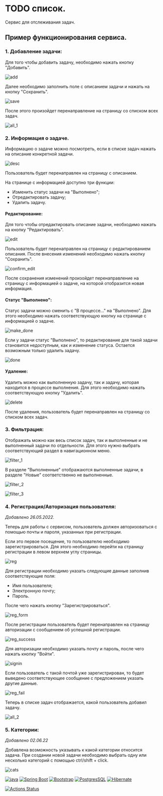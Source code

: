 # TODO список.

Сервис для отслеживания задач.

## Пример функционирования сервиса.

### 1. Добавление задачи:

Для того чтобы добавить задачу, необходимо нажать кнопку "Добавить".

![add](docs/add.jpg)

Далее необходимо заполнить поле с описанием задачи и нажать на кнопку "Сохранить".

![save](docs/save.jpg)

После этого произойдет перенаправление на страницу со списком всех задач.

![all_1](docs/all_1.jpg)

### 2. Информация о задаче.

Информацию о задаче можно посмотреть, если в списке задач нажать на описание конкретной задачи.

![desc](docs/desc.jpg)

Пользователь будет перенаправлен на страницу с описанием.

На странице с информацией доступно три функции:

- Изменить статус задачи на "Выполнено";
- Отредактировать задачу;
- Удалить задачу.

#### Редактирование:

Для того чтобы отредактировать описание задачи, необходимо нажать на кнопку "Редактировать".

![edit](docs/edit.jpg)

Пользователь будет перенаправлен на страницу с редактированием описания. После внесения изменений
необходимо нажать кнопку "Сохранить".

![confirm_edit](docs/confirm_edit.jpg)

После сохранения изменений произойдет перенаправление на страницу с информацией о задаче, на которой 
отобразится новая информация.

#### Статус "Выполнено":

Статус задачи можно сменить с "В процессе..." на "Выполнено". Для этого необходимо нажать соответствующую
кнопку на странице с информацией о задаче.

![make_done](docs/make_done.jpg)

Если у задачи статус "Выполнено", то редактирование для такой задачи становится недоступным, 
как и изменение статуса. Остается возможным только удалить задачу.

![done](docs/done.jpg)

#### Удаление:

Удалить можно как выполненную задачу, так и задачу, которая находится в процессе выполнения. Для этого
необходимо нажать соответствующую кнопку "Удалить".

![delete](docs/delete.jpg)

После удаления, пользователь будет перенаправлен на страницу со списком всех задач.

### 3. Фильтрация:

Отображать можно как весь список задач, так и выполненные и не выполненный задачи по отдельности. Для этого
нужно выбрать соответствующий раздел в навигационном меню.

![filter_1](docs/filter_1.jpg)

В разделе "Выполненные" отображаются выполненные задачи, в разделе "Новые" соответственно не выполненные.

![filter_2](docs/filter_2.jpg)

![filter_3](docs/filter_3.jpg)

### 4. Регистрация/Авторизация пользователя:

*Добавлено 26.05.2022.*

Теперь для работы с сервисом, пользователь должен авторизоваться с помощью почты и пароля, 
указанных при регистрации.

Если это первое посещение, то пользователю необходимо зарегистрироваться. Для этого необходимо перейти на страницу
регистрации в левом верхнем углу страницы.

![reg](docs/reg.jpg)

Для регистрации необходимо указать следующие данные заполнив соответствующие поля:

- Имя пользователя;
- Электронную почту;
- Пароль.

После чего нажать кнопку "Зарегистрироваться".

![reg_form](docs/reg_form.jpg)

После регистрации пользователь будет перенаправлен на страницу авторизации с сообщением об успешной регистрации. 

![reg_success](docs/reg_success.jpg)

Для авторизации необходимо указать почту и пароль, после чего нажать кнопку "Войти".

![signin](docs/signin.jpg)

Если пользователь с такой почтой уже зарегистрирован, то будет выведено соответствующее сообщение с предложением 
указать другие данные.

![reg_fail](docs/reg_fail.jpg)

Теперь в списке задач отображается, какой пользователь добавил задачу.

![all_2](docs/all_2.jpg)

### 5. Категории:

*Добавлено 02.06.22*

Добавлена возможность указывать к какой категории относится задача. При создании новой задачи необходимо
выбрать одну или несколько категорий с помощью ctrl/shift + click.

![cats](docs/cats.jpg)

[![java](https://img.shields.io/badge/Java-ED8B00?style=for-the-badge&logo=java&logoColor=white)](https://www.java.com/)
[![Spring Boot](https://img.shields.io/badge/Spring_Boot-F2F4F9?style=for-the-badge&logo=spring-boot)](https://spring.io/projects/spring-boot)
[![Bootstrap](https://img.shields.io/badge/Bootstrap-563D7C?style=for-the-badge&logo=bootstrap&logoColor=white)](https://getbootstrap.com/)
[![PostgresSQL](https://img.shields.io/badge/PostgreSQL-316192?style=for-the-badge&logo=postgresql&logoColor=white)](https://www.postgresql.org/)
[![Hibernate](https://img.shields.io/badge/Hibernate-59666C?style=for-the-badge&logo=Hibernate&logoColor=white)](https://hibernate.org/)

[![Actions Status](https://github.com/alxkzncoff/job4j_todo/workflows/java-ci/badge.svg)](https://github.com/alxkzncoff/job4j_todo/actions)